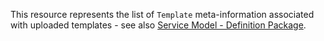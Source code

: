 This resource represents the list of `Template` meta-information associated with uploaded templates - see also [Service Model - Definition Package](https://specifications.openehr.org/releases/SM/development/openehr_platform.html#_definition_package).

<SchemaDefinition schemaRef="#/components/schemas/TemplateList" />
